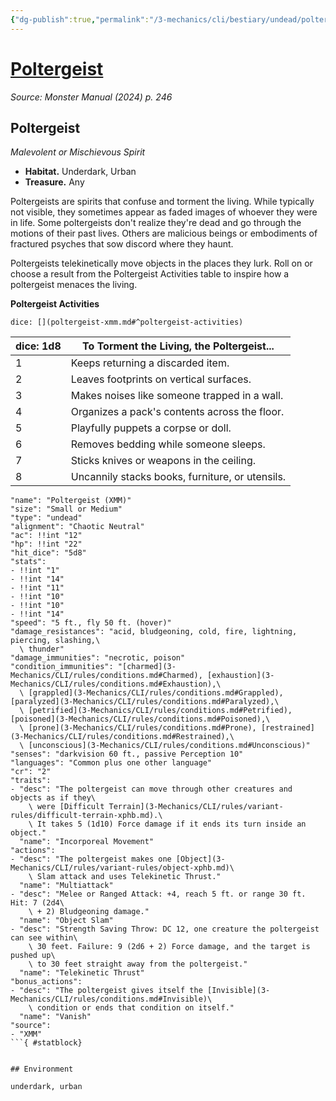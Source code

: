 ```yaml
---
{"dg-publish":true,"permalink":"/3-mechanics/cli/bestiary/undead/poltergeist-xmm/","tags":["ttrpg-cli/compendium/src/5e/xmm","ttrpg-cli/monster/cr/2","ttrpg-cli/monster/environment/underdark","ttrpg-cli/monster/environment/urban","ttrpg-cli/monster/size/small-or-medium","ttrpg-cli/monster/type/undead"],"created":"2025-02-22T12:02:28.197-05:00","updated":"2025-02-26T17:46:11.420-05:00"}
---
```


# [Poltergeist](3-Mechanics/CLI/bestiary/undead/poltergeist-xmm.md)
*Source: Monster Manual (2024) p. 246*  

## Poltergeist

*Malevolent or Mischievous Spirit*

- **Habitat.** Underdark, Urban  
- **Treasure.** Any  

Poltergeists are spirits that confuse and torment the living. While typically not visible, they sometimes appear as faded images of whoever they were in life. Some poltergeists don't realize they're dead and go through the motions of their past lives. Others are malicious beings or embodiments of fractured psyches that sow discord where they haunt.

Poltergeists telekinetically move objects in the places they lurk. Roll on or choose a result from the Poltergeist Activities table to inspire how a poltergeist menaces the living.

**Poltergeist Activities**

`dice: [](poltergeist-xmm.md#^poltergeist-activities)`

| dice: 1d8 | To Torment the Living, the Poltergeist... |
|-----------|-------------------------------------------|
| 1 | Keeps returning a discarded item. |
| 2 | Leaves footprints on vertical surfaces. |
| 3 | Makes noises like someone trapped in a wall. |
| 4 | Organizes a pack's contents across the floor. |
| 5 | Playfully puppets a corpse or doll. |
| 6 | Removes bedding while someone sleeps. |
| 7 | Sticks knives or weapons in the ceiling. |
| 8 | Uncannily stacks books, furniture, or utensils. |{ #poltergeist-activities}


```statblock
"name": "Poltergeist (XMM)"
"size": "Small or Medium"
"type": "undead"
"alignment": "Chaotic Neutral"
"ac": !!int "12"
"hp": !!int "22"
"hit_dice": "5d8"
"stats":
- !!int "1"
- !!int "14"
- !!int "11"
- !!int "10"
- !!int "10"
- !!int "14"
"speed": "5 ft., fly 50 ft. (hover)"
"damage_resistances": "acid, bludgeoning, cold, fire, lightning, piercing, slashing,\
  \ thunder"
"damage_immunities": "necrotic, poison"
"condition_immunities": "[charmed](3-Mechanics/CLI/rules/conditions.md#Charmed), [exhaustion](3-Mechanics/CLI/rules/conditions.md#Exhaustion),\
  \ [grappled](3-Mechanics/CLI/rules/conditions.md#Grappled), [paralyzed](3-Mechanics/CLI/rules/conditions.md#Paralyzed),\
  \ [petrified](3-Mechanics/CLI/rules/conditions.md#Petrified), [poisoned](3-Mechanics/CLI/rules/conditions.md#Poisoned),\
  \ [prone](3-Mechanics/CLI/rules/conditions.md#Prone), [restrained](3-Mechanics/CLI/rules/conditions.md#Restrained),\
  \ [unconscious](3-Mechanics/CLI/rules/conditions.md#Unconscious)"
"senses": "darkvision 60 ft., passive Perception 10"
"languages": "Common plus one other language"
"cr": "2"
"traits":
- "desc": "The poltergeist can move through other creatures and objects as if they\
    \ were [Difficult Terrain](3-Mechanics/CLI/rules/variant-rules/difficult-terrain-xphb.md).\
    \ It takes 5 (1d10) Force damage if it ends its turn inside an object."
  "name": "Incorporeal Movement"
"actions":
- "desc": "The poltergeist makes one [Object](3-Mechanics/CLI/rules/variant-rules/object-xphb.md)\
    \ Slam attack and uses Telekinetic Thrust."
  "name": "Multiattack"
- "desc": "Melee or Ranged Attack: +4, reach 5 ft. or range 30 ft. Hit: 7 (2d4\
    \ + 2) Bludgeoning damage."
  "name": "Object Slam"
- "desc": "Strength Saving Throw: DC 12, one creature the poltergeist can see within\
    \ 30 feet. Failure: 9 (2d6 + 2) Force damage, and the target is pushed up\
    \ to 30 feet straight away from the poltergeist."
  "name": "Telekinetic Thrust"
"bonus_actions":
- "desc": "The poltergeist gives itself the [Invisible](3-Mechanics/CLI/rules/conditions.md#Invisible)\
    \ condition or ends that condition on itself."
  "name": "Vanish"
"source":
- "XMM"
```{ #statblock}


## Environment

underdark, urban